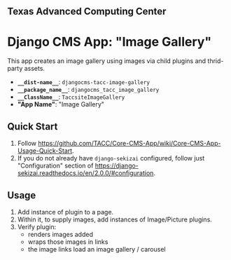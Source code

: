 ## Texas Advanced Computing Center
# Django CMS App: "Image Gallery"

This app creates an image gallery using images via child plugins and thrid-party assets.

<!--This app creates an image gallery using images via child plugins, thrid-party assets, and https://github.com/TACC/Core-Styles.-->

- __`__dist-name__`__: `djangocms-tacc-image-gallery`
- __`__package_name__`__: `djangocms_tacc_image_gallery`
- __`__ClassName__`__: `TaccsiteImageGallery`
- __"App Name"__: "Image Gallery"

## Quick Start

1. Follow https://github.com/TACC/Core-CMS-App/wiki/Core-CMS-App-Usage-Quick-Start.
2. If you do not already have `django-sekizai` configured, follow just "Configuration" section of https://django-sekizai.readthedocs.io/en/2.0.0/#configuration.

## Usage

1. Add instance of plugin to a page.
2. Within it, to supply images, add instances of Image/Picture plugins.
3. Verify plugin:
    - renders images added
    - wraps those images in links
    - the image links load an image gallery / carousel
